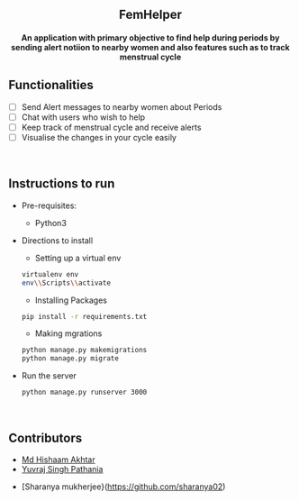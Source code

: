 <p align="center">
	<h2 align="center"> FemHelper </h2>
	<h4 align="center"> An application with primary objective to find help during periods by sending alert notiion to nearby women and also features such as to track menstrual cycle <h4>
</p>

## Functionalities
- [ ]  Send Alert messages to nearby women about Periods
- [ ]  Chat with users who wish to help
- [ ]  Keep track of menstrual cycle and receive alerts
- [ ]  Visualise the changes in your cycle easily

<br>


## Instructions to run

* Pre-requisites:
	-  Python3

* Directions to install
	- Setting up a virtual env 
	```bash
	virtualenv env
	env\\Scripts\\activate
	```
	- Installing Packages
	```bash
	pip install -r requirements.txt
	```
	- Making mgrations
	```bash
	python manage.py makemigrations
	python manage.py migrate
	````

* Run the server

	```bash
	python manage.py runserver 3000
	```

<br>

## Contributors

* [Md Hishaam Akhtar](https://github.com/mdhishaamakhtar)
* [Yuvraj Singh Pathania](https://github.com/batman004)
- [Sharanya mukherjee}(https://github.com/sharanya02)
